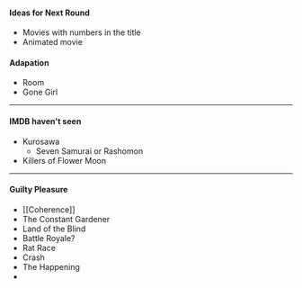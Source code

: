 #### Ideas for Next Round
- Movies with numbers in the title
- Animated movie

#### Adapation
- Room
-  Gone Girl
---
#### IMDB haven't seen
- Kurosawa 
	- Seven Samurai or Rashomon
- Killers of Flower Moon
---
#### Guilty Pleasure
- [[Coherence]] 
- The Constant Gardener
- Land of the Blind
- Battle Royale?
- Rat Race
- Crash
- The Happening
- 

